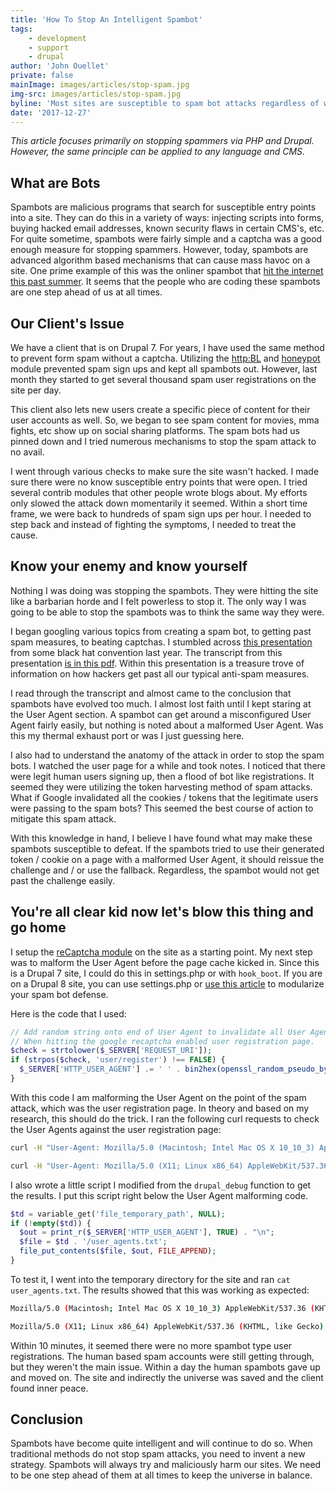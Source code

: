 ```yaml
---
title: 'How To Stop An Intelligent Spambot'
tags:
    - development
    - support
    - drupal
author: 'John Ouellet'
private: false
mainImage: images/articles/stop-spam.jpg
img-src: images/articles/stop-spam.jpg
byline: 'Most sites are susceptible to spam bot attacks regardless of what you may have installed.  This little trick will aid in preventing bots from swarming your site.'
date: '2017-12-27'
---
```


_This article focuses primarily on stopping spammers via PHP and Drupal.  However, the same principle can be applied to any language and CMS._

What are Bots
-------------

Spambots are malicious programs that search for susceptible entry points into a site.  They can do this in a variety of ways: injecting scripts into forms, buying hacked email addresses, known security flaws in certain CMS's, etc.  For quite sometime, spambots were fairly simple and a captcha was a good enough measure for stopping spammers.  However, today, spambots are advanced algorithm based mechanisms that can cause mass havoc on a site.  One prime example of this was the onliner spambot that [hit the internet this past summer](http://www.bbc.com/news/technology-41095606).  It seems that the people who are coding these spambots are one step ahead of us at all times.

Our Client's Issue
------------------

We have a client that is on Drupal 7.  For years, I have used the same method to prevent form spam without a captcha.  Utilizing the [http:BL](https://www.drupal.org/project/httpbl) and [honeypot](https://www.drupal.org/project/honeypot) module prevented spam sign ups and kept all spambots out.  However, last month they started to get several thousand spam user registrations on the site per day.

This client also lets new users create a specific piece of content for their user accounts as well.  So, we began to see spam content for movies, mma fights, etc show up on social sharing platforms.  The spam bots had us pinned down and I tried numerous mechanisms to stop the spam attack to no avail.

I went through various checks to make sure the site wasn't hacked.  I made sure there were no know susceptible entry points that were open.  I tried several contrib modules that other people wrote blogs about.  My efforts only slowed the attack down momentarily it seemed.  Within a short time frame, we were back to hundreds of spam sign ups per hour.  I needed to step back and instead of fighting the symptoms, I needed to treat the cause.

Know your enemy and know yourself
---------------------------------

Nothing I was doing was stopping the spambots.  They were hitting the site like a barbarian horde and I felt powerless to stop it.  The only way I was going to be able to stop the spambots was to think the same way they were.

I began googling various topics from creating a spam bot, to getting past spam measures, to beating captchas. I stumbled across [this presentation](https://www.blackhat.com/docs/asia-16/materials/asia-16-Sivakorn-Im-Not-a-Human-Breaking-the-Google-reCAPTCHA.pdf) from some black hat convention last year.  The transcript from this presentation [is in this pdf](https://www.blackhat.com/docs/asia-16/materials/asia-16-Sivakorn-Im-Not-a-Human-Breaking-the-Google-reCAPTCHA-wp.pdf).  Within this presentation is a treasure trove of information on how hackers get past all our typical anti-spam measures.

I read through the transcript and almost came to the conclusion that spambots have evolved too much.  I almost lost faith until I kept staring at the User Agent section.  A spambot can get around a misconfigured User Agent fairly easily, but nothing is noted about a malformed User Agent.  Was this my thermal exhaust port or was I just guessing here.

I also had to understand the anatomy of the attack in order to stop the spam bots.  I watched the user page for a while and took notes.  I noticed that there were legit human users signing up, then a flood of bot like registrations.  It seemed they were utilizing the token harvesting method of spam attacks.  What if Google invalidated all the cookies / tokens that the legitimate users were passing to the spam bots?  This seemed the best course of action to mitigate this spam attack.

With this knowledge in hand, I believe I have found what may make these spambots susceptible to defeat. If the spambots tried to use their generated token / cookie on a page with a malformed User Agent, it should reissue the challenge and / or use the fallback.  Regardless, the spambot would not get past the challenge easily.

You're all clear kid now let's blow this thing and go home
-----------------------------------------------------------

I setup the [reCaptcha module](https://www.drupal.org/project/google_recaptcha) on the site as a starting point.  My next step was to malform the User Agent before the page cache kicked in.  Since this is a Drupal 7 site, I could do this in settings.php or with ```hook_boot```.  If you are on a Drupal 8 site, you can use settings.php or [use this article](https://chromatichq.com/blog/replacing-hookboot-and-hookinit-functionality-drupal-8) to modularize your spam bot defense.

Here is the code that I used:

```php
// Add random string onto end of User Agent to invalidate all User Agents.
// When hitting the google recaptcha enabled user registration page.
$check = strtolower($_SERVER['REQUEST_URI']);
if (strpos($check, 'user/register') !== FALSE) {
  $_SERVER['HTTP_USER_AGENT'] .= ' ' . bin2hex(openssl_random_pseudo_bytes(20));
}
```

With this code I am malforming the User Agent on the point of the spam attack, which was the user registration page.  In theory and based on my research, this should do the trick.  I ran the following curl requests to check the User Agents against the user registration page:

```bash
curl -H "User-Agent: Mozilla/5.0 (Macintosh; Intel Mac OS X 10_10_3) AppleWebKit/537.36 (KHTML, like Gecko) Chrome/44.0.2403.89 Safari/537.36" http://SITE.lndo.site/user/register

curl -H "User-Agent: Mozilla/5.0 (X11; Linux x86_64) AppleWebKit/537.36 (KHTML, like Gecko) Chrome/63.0.3239.108 Safari/537.36" http://SITE.lndo.site/user/register
```

I also wrote a little script I modified from the ```drupal_debug``` function to get the results.  I put this script right below the User Agent malforming code.

```php
$td = variable_get('file_temporary_path', NULL);
if (!empty($td)) {
  $out = print_r($_SERVER['HTTP_USER_AGENT'], TRUE) . "\n";
  $file = $td . '/user_agents.txt';
  file_put_contents($file, $out, FILE_APPEND);
}
```

To test it, I went into the temporary directory for the site and ran ```cat user_agents.txt```.  The results showed that this was working as expected:

```bash
Mozilla/5.0 (Macintosh; Intel Mac OS X 10_10_3) AppleWebKit/537.36 (KHTML, like Gecko) Chrome/44.0.2403.89 Safari/537.36 4fe88001dac059edb824274aa71449904aa8bbbc

Mozilla/5.0 (X11; Linux x86_64) AppleWebKit/537.36 (KHTML, like Gecko) Chrome/63.0.3239.108 Safari/537.36 40a6af406455d88088df7f9c168e3d91bc4feb88
```

Within 10 minutes, it seemed there were no more spambot type user registrations.  The human based spam accounts were still getting through, but they weren't the main issue.  Within a day the human spambots gave up and moved on.  The site and indirectly the universe was saved and the client found inner peace.

Conclusion
----------

Spambots have become quite intelligent and will continue to do so.  When traditional methods do not stop spam attacks, you need to invent a new strategy.  Spambots will always try and maliciously harm our sites.  We need to be one step ahead of them at all times to keep the universe in balance.
